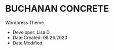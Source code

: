 # BUCHANAN CONCRETE
Wordpress Theme

* Developer: Lisa D.
* Date Created: 08.26.2023
* Date Modified: 